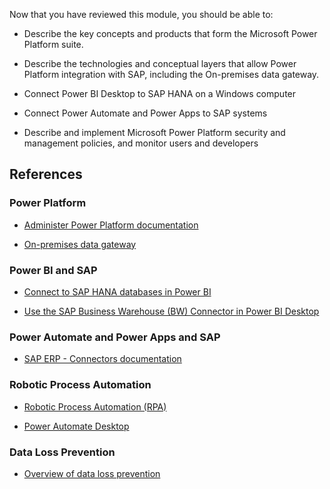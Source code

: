 Now that you have reviewed this module, you should be able to:

- Describe the key concepts and products that form the Microsoft Power Platform suite.

- Describe the technologies and conceptual layers that allow Power Platform integration with SAP, including the On-premises data gateway.

- Connect Power BI Desktop to SAP HANA on a Windows computer

- Connect Power Automate and Power Apps to SAP systems

- Describe and implement Microsoft Power Platform security and management policies, and monitor users and developers

## References

### Power Platform

- [Administer Power Platform documentation](/power-platform/admin/admin-documentation)

- [On-premises data gateway](/data-integration/gateway/)

### Power BI and SAP

- [Connect to SAP HANA databases in Power BI](/power-bi/connect-data/desktop-sap-hana)

- [Use the SAP Business Warehouse (BW) Connector in Power BI Desktop](/power-bi/connect-data/desktop-sap-bw-connector)

### Power Automate and Power Apps and SAP

- [SAP ERP - Connectors documentation](/connectors/saperp/)

### Robotic Process Automation

- [Robotic Process Automation (RPA)](https://flow.microsoft.com/robotic-process-automation/)

- [Power Automate Desktop](https://flow.microsoft.com/desktop/)

### Data Loss Prevention

- [Overview of data loss prevention](/microsoft-365/compliance/endpoint-dlp-learn-about?view=o365-worldwide)

